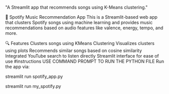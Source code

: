 "A Streamlit app that recommends songs using K-Means clustering."

🎵 Spotify Music Recommendation App
This is a Streamlit-based web app that clusters Spotify songs using machine learning and provides music recommendations based on audio features like valence, energy, tempo, and more.

🔍 Features
Clusters songs using KMeans Clustering
Visualizes clusters using plots
Recommends similar songs based on cosine similarity
Integrated YouTube search to listen directly
Streamlit interface for ease of use #instructions
USE COMMAND PROMPT TO RUN THE PYTHON FILE Run the app via:

streamlit run spotify_app.py

streamlit run my_spotify.py
